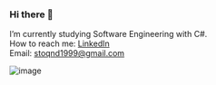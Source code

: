 ### Hi there 👋
I’m currently studying Software Engineering with C#.\
How to reach me: [LinkedIn](https://www.linkedin.com/in/stoyan-dimitrov-70487a248/)\
Email: stoqnd1999@gmail.com 

![image](https://user-images.githubusercontent.com/101105832/184683259-bc9d2124-2c7a-4962-b86f-a9b24a5fb744.png)
